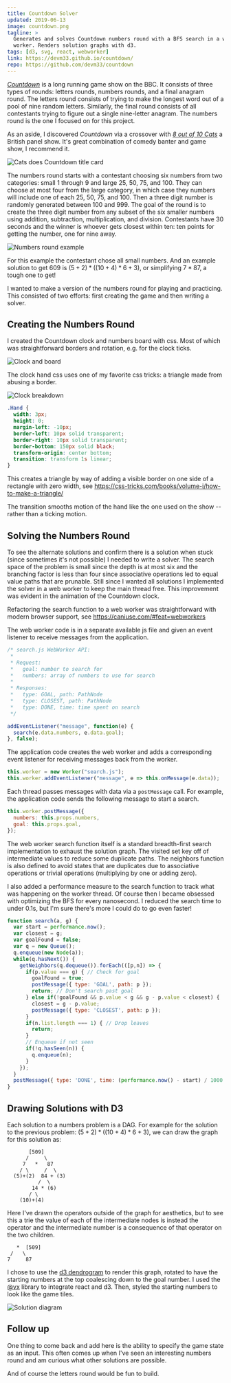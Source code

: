```yaml
---
title: Countdown Solver
updated: 2019-06-13
image: countdown.png
tagline: >
  Generates and solves Countdown numbers round with a BFS search in a web
  worker. Renders solution graphs with d3.
tags: [d3, svg, react, webworker]
link: https://devm33.github.io/countdown/
repo: https://github.com/devm33/countdown
---
```


[_Countdown_] is a long running game show on the BBC. It consists of three types
of rounds: letters rounds, numbers rounds, and a final anagram round. The
letters round consists of trying to make the longest word out of a pool of nine
random letters. Similarly, the final round consists of all contestants trying to
figure out a single nine-letter anagram. The numbers round is the one I focused
on for this project.

As an aside, I discovered _Countdown_ via a crossover with [_8 out of 10 Cats_]
a British panel show. It's great combination of comedy banter and game show, I
recommend it.

[_countdown_]: https://en.wikipedia.org/wiki/Countdown_(game_show)
[_8 out of 10 cats_]:
  https://en.wikipedia.org/wiki/8_Out_of_10_Cats_Does_Countdown

![Cats does Countdown title card](./cats_does_countdown.jpg)

The numbers round starts with a contestant choosing six numbers from two
categories: small 1 through 9 and large 25, 50, 75, and 100. They can choose at
most four from the large category, in which case they numbers will include one
of each 25, 50, 75, and 100. Then a three digit number is randomly generated
between 100 and 999. The goal of the round is to create the three digit number
from any subset of the six smaller numbers using addition, subtraction,
multiplication, and division. Contestants have 30 seconds and the winner is
whoever gets closest within ten: ten points for getting the number, one for nine
away.

![Numbers round example](./numbers_round.png)

For this example the contestant chose all small numbers. And an example solution
to get 609 is $(5 + 2) * ((10 + 4) * 6 + 3)$, or simplifying $7*87$, a tough one
to get!

I wanted to make a version of the numbers round for playing and practicing. This
consisted of two efforts: first creating the game and then writing a solver.

## Creating the Numbers Round

I created the Countdown clock and numbers board with css. Most of which was
straightforward borders and rotation, e.g. for the clock ticks.

![Clock and board](./clock.png)

The clock hand css uses one of my favorite css tricks: a triangle made from
abusing a border.

![Clock breakdown](./clock_breakdown.png)

```css
.Hand {
  width: 3px;
  height: 0;
  margin-left: -10px;
  border-left: 10px solid transparent;
  border-right: 10px solid transparent;
  border-bottom: 150px solid black;
  transform-origin: center bottom;
  transition: transform 1s linear;
}
```

This creates a triangle by way of adding a visible border on one side of a
rectangle with zero width, see
https://css-tricks.com/books/volume-i/how-to-make-a-triangle/

The transition smooths motion of the hand like the one used on the show --
rather than a ticking motion.

## Solving the Numbers Round

To see the alternate solutions and confirm there is a solution when stuck (since
sometimes it's not possible) I needed to write a solver. The search space of the
problem is small since the depth is at most six and the branching factor is less
than four since associative operations led to equal value paths that are
prunable. Still since I wanted all solutions I implemented the solver in a web
worker to keep the main thread free. This improvement was evident in the
animation of the Countdown clock.

Refactoring the search function to a web worker was straightforward with modern
browser support, see https://caniuse.com/#feat=webworkers

The web worker code is in a separate available js file and given an event
listener to receive messages from the application.

<!-- prettier-ignore -->
```js
/* search.js WebWorker API:
 *
 * Request:
 *   goal: number to search for
 *   numbers: array of numbers to use for search
 *
 * Responses:
 *   type: GOAL, path: PathNode
 *   type: CLOSEST, path: PathNode
 *   type: DONE, time: time spent on search
 */

addEventListener("message", function(e) {
  search(e.data.numbers, e.data.goal);
}, false);
```

The application code creates the web worker and adds a corresponding event
listener for receiving messages back from the worker.

```js
this.worker = new Worker("search.js");
this.worker.addEventListener("message", e => this.onMessage(e.data));
```

Each thread passes messages with data via a `postMessage` call. For example, the
application code sends the following message to start a search.

```js
this.worker.postMessage({
  numbers: this.props.numbers,
  goal: this.props.goal,
});
```

The web worker search function itself is a standard breadth-first search
implementation to exhaust the solution graph. The visited set key off of
intermediate values to reduce some duplicate paths. The neighbors function is
also defined to avoid states that are duplicates due to associative operations
or trivial operations (multiplying by one or adding zero).

I also added a performance measure to the search function to track what was
happening on the worker thread. Of course then I became obsessed with optimizing
the BFS for every nanosecond. I reduced the search time to under 0.1s, but I'm
sure there's more I could do to go even faster!

<!-- prettier-ignore -->
```js
function search(a, g) {
  var start = performance.now();
  var closest = g;
  var goalFound = false;
  var q = new Queue();
  q.enqueue(new Node(a));
  while(q.hasNext()) {
    getNeighbors(q.dequeue()).forEach(([p,n]) => {
      if(p.value === g) { // Check for goal
        goalFound = true;
        postMessage({ type: 'GOAL', path: p });
        return; // Don't search past goal
      } else if(!goalFound && p.value < g && g - p.value < closest) {
        closest = g - p.value;
        postMessage({ type: 'CLOSEST', path: p });
      }
      if(n.list.length === 1) { // Drop leaves
        return;
      }
      // Enqueue if not seen
      if(!q.hasSeen(n)) {
        q.enqueue(n);
      }
    });
  }
  postMessage({ type: 'DONE', time: (performance.now() - start) / 1000 });
}
```

## Drawing Solutions with D3

Each solution to a numbers problem is a DAG. For example for the solution to the
previous problem: $(5 + 2) * ((10 + 4) * 6 + 3)$, we can draw the graph for this
solution as:

```
       [509]
      /     \
     7   *   87
    / \     /  \
  (5)+(2)  84 + (3)
          /  \
        14 * (6)
       / \
    (10)+(4)
```

Here I've drawn the operators outside of the graph for aesthetics, but to see
this a trie the value of each of the intermediate nodes is instead the operator
and the intermediate number is a consequence of that operator on the two
children.

```
   *  [509]
 /   \
7     87
```

I chose to use the [d3 dendrogram][] to render this graph, rotated to have the
starting numbers at the top coalescing down to the goal number. I used the
[@vx][] library to integrate react and d3. Then, styled the starting numbers to
look like the game tiles.

[d3 dendrogram]: https://www.d3-graph-gallery.com/dendrogram
[@vx]: https://github.com/hshoff/vx

![Solution diagram](./solution.png)

## Follow up

One thing to come back and add here is the ability to specify the game state as
an input. This often comes up when I've seen an interesting numbers round and am
curious what other solutions are possible.

And of course the letters round would be fun to build.
